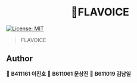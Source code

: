 <h1 align="center">🎤FLAVOICE</h1>
<p>
  <a href="#" target="_blank">
    <img alt="License: MIT" src="https://img.shields.io/badge/License-MIT-yellow.svg" />
  </a>
</p>

> FLAVOICE
## Author

👤 **B411161 이진호**
👤 **B611061 문상진**
👤 **B611019 김남일**

